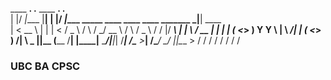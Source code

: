  ____  __.      .__   ____  __.                                              .__        
|    |/ _|____  |__| |    |/ _|____   _____   ____   ____   ____   _______  _|__| ____  
|      < \__  \ |  | |      < /  _ \ /     \ /    \_/ __ \ /    \ /  _ \  \/ /  |/ ___\ 
|    |  \ / __ \|  | |    |  (  <_> )  Y Y  \   |  \  ___/|   |  (  <_> )   /|  \  \___ 
|____|__ (____  /__| |____|__ \____/|__|_|  /___|  /\___  >___|  /\____/ \_/ |__|\___  >
        \/    \/             \/           \/     \/     \/     \/                    \/
### UBC BA CPSC


<!--
**kaikom/kaikom** is a ✨ _special_ ✨ repository because its `README.md` (this file) appears on your GitHub profile.

Here are some ideas to get you started:

- 🔭 I’m currently working on ...
- 🌱 I’m currently learning ...
- 👯 I’m looking to collaborate on ...
- 🤔 I’m looking for help with ...
- 💬 Ask me about ...
- 📫 How to reach me: ...
- 😄 Pronouns: ...
- ⚡ Fun fact: ...
-->
